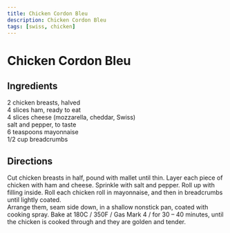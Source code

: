 ```yaml
---
title: Chicken Cordon Bleu
description: Chicken Cordon Bleu
tags: [swiss, chicken]
---
```


# Chicken Cordon Bleu

## Ingredients
2 chicken breasts, halved  
4 slices ham, ready to eat  
4 slices cheese (mozzarella, cheddar, Swiss)  
salt and pepper, to taste  
6 teaspoons mayonnaise  
1/2 cup breadcrumbs

## Directions
Cut chicken breasts in half, pound with mallet until thin. Layer each piece of chicken with ham and cheese. Sprinkle with salt and pepper. Roll up with filling inside. Roll each chicken roll in mayonnaise, and then in breadcrumbs until lightly coated.  
Arrange them, seam side down, in a shallow nonstick pan, coated with cooking spray. Bake at 180C / 350F / Gas Mark 4 / for 30 – 40 minutes, until the chicken is cooked through and they are golden and tender.
